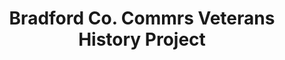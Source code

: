 ---
layout: repo
title: "Bradford Co. Commrs Veterans History Project"
id: 15377
permalink: repos/15377/
---